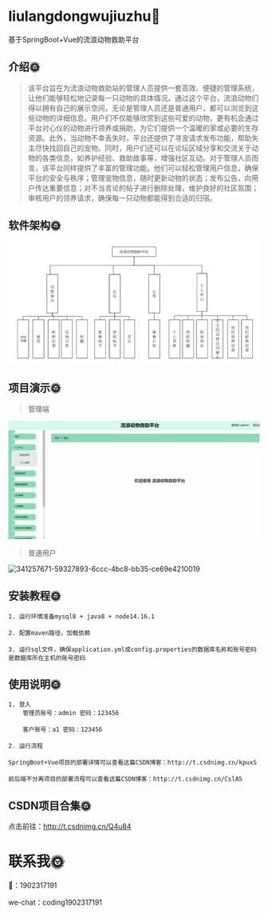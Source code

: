 # liulangdongwujiuzhu🎂

基于SpringBoot+Vue的流浪动物救助平台

## 介绍🌞

> 该平台旨在为流浪动物救助站的管理人员提供一套高效、便捷的管理系统，让他们能够轻松地记录每一只动物的具体情况。通过这个平台，流浪动物们得以拥有自己的展示空间，无论是管理人员还是普通用户，都可以浏览到这些动物的详细信息。用户们不仅能够欣赏到这些可爱的动物，更有机会通过平台对心仪的动物进行领养或捐助，为它们提供一个温暖的家或必要的生存资源。此外，当动物不幸丢失时，平台还提供了寻宠请求发布功能，帮助失主尽快找回自己的宠物。同时，用户们还可以在论坛区域分享和交流关于动物的各类信息，如养护经验、救助故事等，增强社区互动。对于管理人员而言，该平台同样提供了丰富的管理功能。他们可以轻松管理用户信息，确保平台的安全与秩序；管理宠物信息，随时更新动物的状态；发布公告，向用户传达重要信息；对不当言论的帖子进行删除处理，维护良好的社区氛围；审核用户的领养请求，确保每一只动物都能得到合适的归宿。

## 软件架构🌞

![1733541586167](files/1733541586167.jpg)



## 项目演示🌞

> 管理端

![341256449-011a0d4e-c363-45f2-b064-2e3b7026a75f](files/341256449-011a0d4e-c363-45f2-b064-2e3b7026a75f.gif)

> 普通用户


![341257671-59327893-6ccc-4bc8-bb35-ce69e4210019](files/341257671-59327893-6ccc-4bc8-bb35-ce69e4210019.gif)

## 安装教程🌞

```
1. 运行环境准备mysql8 + java8 + node14.16.1

2. 配置maven路径，加载依赖

3. 运行sql文件，确保application.yml或config.properties的数据库名称和账号密码是数据库所在主机的账号密码
```

## 使用说明🌞

```
1. 登入
	管理员账号：admin	密码：123456

	客户账号：a1	密码：123456
  
2. 运行流程

SpringBoot+Vue项目的部署详情可以查看这篇CSDN博客：http://t.csdnimg.cn/kpuxS

前后端不分离项目的部署流程可以查看这篇CSDN博客：http://t.csdnimg.cn/CslA5
```

## CSDN项目合集🌞

点击前往：http://t.csdnimg.cn/Q4u84

# 联系我🌞

🐧：1902317191

we-chat：coding1902317191
